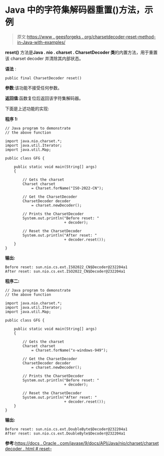 # Java 中的字符集解码器重置()方法，示例

> 原文:[https://www . geesforgeks . org/charsetdecoder-reset-method-in-Java-with-examples/](https://www.geeksforgeeks.org/charsetdecoder-reset-method-in-java-with-examples/)

**reset()** 方法是**Java . nio . charset . CharsetDecoder 类**的内置方法，用于重置该 charset decoder 并清除其内部状态。

**语法** :

```
public final CharsetDecoder reset()
```

**参数**:该功能不接受任何参数。

**返回值**:函数复位后返回该字符集解码器。

下面是上述功能的实现:

**程序 1:**

```
// Java program to demonstrate
// the above function

import java.nio.charset.*;
import java.util.Iterator;
import java.util.Map;

public class GFG {

    public static void main(String[] args)
    {

        // Gets the charset
        Charset charset
            = Charset.forName("ISO-2022-CN");

        // Get the CharsetDecoder
        CharsetDecoder decoder
            = charset.newDecoder();

        // Prints the CharsetDecoder
        System.out.println("Before reset: "
                           + decoder);

        // Reset the CharsetDecoder
        System.out.println("After reset: "
                           + decoder.reset());
    }
}
```

**输出:**

```
Before reset: sun.nio.cs.ext.ISO2022_CN$Decoder@232204a1
After reset: sun.nio.cs.ext.ISO2022_CN$Decoder@232204a1

```

**程序二:**

```
// Java program to demonstrate
// the above function

import java.nio.charset.*;
import java.util.Iterator;
import java.util.Map;

public class GFG {

    public static void main(String[] args)
    {

        // Gets the charset
        Charset charset
            = Charset.forName("x-windows-949");

        // Get the CharsetDecoder
        CharsetDecoder decoder
            = charset.newDecoder();

        // Prints the CharsetDecoder
        System.out.println("Before reset: "
                           + decoder);

        // Reset the CharsetDecoder
        System.out.println("After reset: "
                           + decoder.reset());
    }
}
```

**输出:**

```
Before reset: sun.nio.cs.ext.DoubleByte$Decoder@232204a1
After reset: sun.nio.cs.ext.DoubleByte$Decoder@232204a1

```

**参考:**[https://docs . Oracle . com/javase/9/docs/API/Java/nio/charset/charset decoder . html # reset–](https://docs.oracle.com/javase/9/docs/api/java/nio/charset/CharsetDecoder.html#reset--)